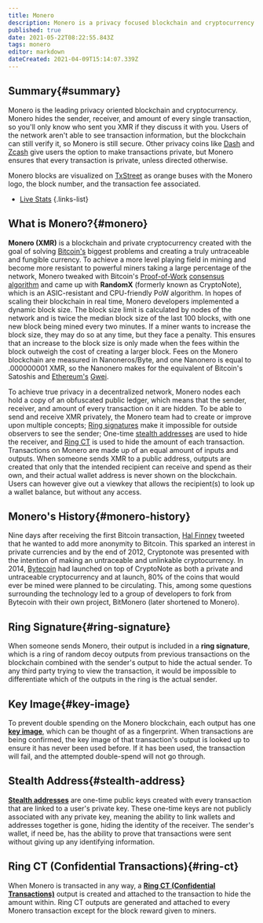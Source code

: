 ```yaml
---
title: Monero
description: Monero is a privacy focused blockchain and cryptocurrency.
published: true
date: 2021-05-22T08:22:55.843Z
tags: monero
editor: markdown
dateCreated: 2021-04-09T15:14:07.339Z
---
```


## Summary{#summary}

Monero is the leading privacy oriented blockchain and cryptocurrency. Monero hides the sender, receiver, and amount of every single transaction, so you'll only know who sent you XMR if they discuss it with you. Users of the network aren't able to see transaction information, but the blockchain can still verify it, so Monero is still secure. Other privacy coins like [Dash](https://www.dash.org/) and [Zcash](https://z.cash/) give users the option to make transactions private, but Monero ensures that every transaction is private, unless directed otherwise.

Monero blocks are visualized on [TxStreet](https://www.txstreet.com) as orange buses with the Monero logo, the block number, and the transaction fee associated.

- [Live Stats](/en/monero/live-stats)
{.links-list}

## What is Monero?{#monero}

**Monero (XMR)** is a blockchain and private cryptocurrency created with the goal of solving [Bitcoin's](/en/bitcoin) biggest problems and creating a truly untraceable and fungible currency. To achieve a more level playing field in mining and become more resistant to powerful miners taking a large percentage of the network, Monero tweaked with Bitcoin's [Proof-of-Work](/en/glossary/consensus-algorithms/#pow) [consensus algorithm](/en/glossary/consensus-algorithms) and came up with **RandomX** (formerly known as CryptoNote), which is an ASIC-resistant and CPU-friendly PoW algorithm. In hopes of scaling their blockchain in real time, Monero developers implemented a dynamic block size. The block size limit is calculated by nodes of the network and is twice the median block size of the last 100 blocks, with one new block being mined every two minutes. If a miner wants to increase the block size, they may do so at any time, but they face a penalty. This ensures that an increase to the block size is only made when the fees within the block outweigh the cost of creating a larger block. Fees on the Monero blockchain are measured in Nanoneros/Byte, and one Nanonero is equal to .000000001 XMR, so the Nanonero makes for the equivalent of Bitcoin's Satoshis and [Ethereum's](/en/ethereum) [Gwei](/en/ethereum/#gas-gwei).

To achieve true privacy in a decentralized network, Monero nodes each hold a copy of an obfuscated public ledger, which means that the sender, receiver, and amount of every transaction on it are hidden. To be able to send and receive XMR privately, the Monero team had to create or improve upon multiple concepts; [Ring signatures](#ring-signature) make it impossible for outside observers to see the sender; One-time [stealth addresses](#stealth-address) are used to hide the receiver, and [Ring CT](#ring-ct) is used to hide the amount of each transaction. Transactions on Monero are made up of an equal amount of inputs and outputs. When someone sends XMR to a public address, outputs are created that only that the intended recipient can receive and spend as their own, and their actual wallet address is never shown on the blockchain. Users can however give out a viewkey that allows the recipient(s) to look up a wallet balance, but without any access.

## Monero's History{#monero-history}

Nine days after receiving the first Bitcoin transaction, [Hal Finney](https://en.wikipedia.org/wiki/Hal_Finney_(computer_scientist)) tweeted that he wanted to add more anonymity to Bitcoin. This sparked an interest in private currencies and by the end of 2012, Cryptonote was presented with the intention of making an untraceable and unlinkable cryptocurrency. In 2014, [Bytecoin](https://bytecoin.org/) had launched on top of CryptoNote as both a private and untraceable cryptocurrency and at launch, 80% of the coins that would ever be mined were planned to be circulating. This, among some questions surrounding the technology led to a group of developers to fork from Bytecoin with their own project, BitMonero (later shortened to Monero). 

## Ring Signature{#ring-signature}

When someone sends Monero, their output is included in a **ring signature**, which is a ring of random decoy outputs from previous transactions on the blockchain combined with the sender's output to hide the actual sender. To any third party trying to view the transaction, it would be impossible to differentiate which of the outputs in the ring is the actual sender.

## Key Image{#key-image}

To prevent double spending on the Monero blockchain, each output has one [**key image**](https://www.getmonero.org/resources/moneropedia/keyimage.html), which can be thought of as a fingerprint. When transactions are being confirmed, the key image of that transaction's output is looked up to ensure it has never been used before. If it has been used, the transaction will fail, and the attempted double-spend will not go through.

## Stealth Address{#stealth-address}

[**Stealth addresses**](https://www.getmonero.org/resources/moneropedia/stealthaddress.html) are one-time public keys created with every transaction that are linked to a user's private key. These one-time keys are not publicly associated with any private key, meaning the ability to link wallets and addresses together is gone, hiding the identity of the receiver. The sender's wallet, if need be, has the ability to prove that transactions were sent without giving up any identifying information.

## Ring CT (Confidential Transactions){#ring-ct}

When Monero is transacted in any way, a [**Ring CT (Confidential Transactions)**](https://www.getmonero.org/resources/moneropedia/ringCT.html) output is created and attached to the transaction to hide the amount within. Ring CT outputs are generated and attached to every Monero transaction except for the block reward given to miners.
